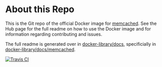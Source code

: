 # About this Repo

This is the Git repo of the official Docker image for [memcached](https://registry.hub.docker.com/_/memcached/). See the Hub page for the full readme on how to use the Docker image and for information regarding contributing and issues.

The full readme is generated over in [docker-library/docs](https://github.com/docker-library/docs), specificially in [docker-library/docs/memcached](https://github.com/docker-library/docs/tree/master/memcached).

[![Travis CI](https://img.shields.io/travis/docker-library/memcached/master.svg)](https://travis-ci.org/docker-library/memcached/branches)
